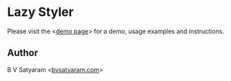 Lazy Styler
===========

Please visit the <[demo page](http://bvsatyaram.com/projects/lazy_styler)> for a demo, usage examples and instructions.

Author
------

B V Satyaram <[bvsatyaram.com](http://bvsatyaram.com)>

